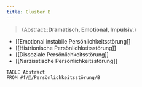 ```yaml
---
title: Cluster B
---
```

> (Abstract::**Dramatisch, Emotional, Impulsiv.**)
- [[Emotional instabile Persönlichkeitsstörung]]
- [[Histrionische Persönlichkeitsstörung]]
- [[Dissoziale Persönlichkeitsstörung]]
- [[Narzisstische Persönlichkeitsstörung]]
```dataview
TABLE Abstract
FROM #f/💭/Persönlichkeitsstörung/B
```